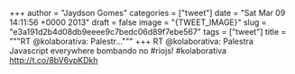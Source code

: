 
+++
author = "Jaydson Gomes"
categories = ["tweet"]
date = "Sat Mar 09 14:11:56 +0000 2013"
draft = false
image = "{TWEET_IMAGE}"
slug = "e3a191d2b4d08db9eeee9c7bedc06d89f7ebe567"
tags = ["tweet"]
title = """RT @kolaborativa: Palestr..."""
+++
RT @kolaborativa: Palestra Javascript everywhere bombando no #riojs! #kolaborativa http://t.co/8bV6vpKDkh
